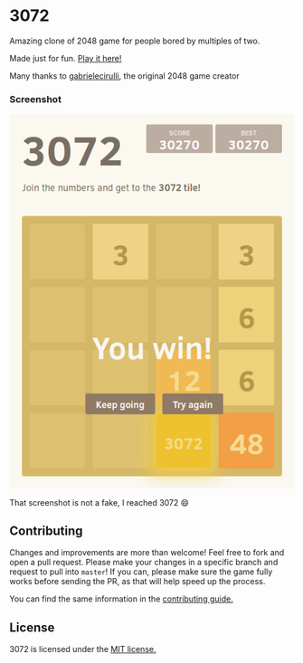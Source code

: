 # 3072
Amazing clone of 2048 game for people bored by multiples of two.

Made just for fun. [Play it here!](http://loclamor.github.io/3072/)

Many thanks to [gabrielecirulli](https://github.com/gabrielecirulli), the original 2048 game creator

### Screenshot

<p align="center">
  <img src="https://github.com/loclamor/3072/blob/master/style/didit3072.png?raw=true" alt="Screenshot"/>
</p>

That screenshot is not a fake, I reached 3072 :smile:

## Contributing
Changes and improvements are more than welcome! Feel free to fork and open a pull request. Please make your changes in a specific branch and request to pull into `master`! If you can, please make sure the game fully works before sending the PR, as that will help speed up the process.

You can find the same information in the [contributing guide.](https://github.com/loclamor/3072/blob/master/CONTRIBUTING.md)

## License
3072 is licensed under the [MIT license.](https://github.com/loclamor/3072/blob/master/LICENSE.txt)
